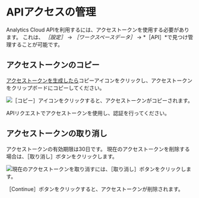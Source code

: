 # APIアクセスの管理

Analytics Cloud APIを利用するには、アクセストークンを使用する必要があります。 これは、 *［設定］* &rarr; *［ワークスペースデータ］* &rarr; *［API］*で見つけ管理することが可能です。

## アクセストークンのコピー

[アクセストークンを生成したら](../apis/authentication.md)コピーアイコンをクリックし、アクセストークンをクリップボードにコピーしてください。

![［コピー］アイコンをクリックすると、アクセストークンがコピーされます。](./managing-api-access/images/01.png)

APIリクエストでアクセストークンを使用し、認証を行ってください。

## アクセストークンの取り消し

アクセストークンの有効期限は30日です。 現在のアクセストークンを削除する場合は、［取り消し］ボタンをクリックします。

![現在のアクセストークンを取り消すには、［取り消し］ボタンをクリックします。](./managing-api-access/images/02.png)

［Continue］ボタンをクリックすると、アクセストークンが削除されます。
